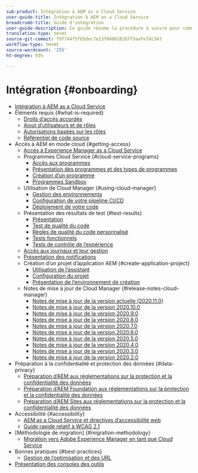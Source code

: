 ```yaml
---
sub-product: Intégration à AEM as a Cloud Service
user-guide-title: Intégration à AEM as a Cloud Service
breadcrumb-title: Guide d’intégration
user-guide-description: Ce guide résume la procédure à suivre pour commencer à utiliser Experience Manager as a Cloud Service, avec les informations d’accès et des informations importantes sur la protection des données.
translation-type: tm+mt
source-git-commit: f97744f5fb5dec7e13f8600102b7f5aafe7dc343
workflow-type: tm+mt
source-wordcount: '255'
ht-degree: 93%

---
```



# Intégration {#onboarding}

+ [Intégration à AEM as a Cloud Service](/help/onboarding/home.md)
+ Éléments requis {#what-is-required}
   + [Droits d’accès accordés](what-is-required/access-rights-granted.md)
   + [Ajout d’utilisateurs et de rôles](what-is-required/add-users-roles.md)
   + [Autorisations basées sur les rôles](what-is-required/role-based-permissions.md)
   + [Référentiel de code source](what-is-required/source-code-repository.md)
+ Accès à AEM en mode cloud {#getting-access}
   + [Accès à Experience Manager as a Cloud Service](getting-access-to-aem-in-cloud/navigation.md)
   + Programmes Cloud Service {#cloud-service-programs}
      + [Accès aux programmes](getting-access-to-aem-in-cloud/first-time-login.md)
      + [Présentation des programmes et des types de programmes](getting-access-to-aem-in-cloud/understand-program-types.md)
      + [Création d’un programme](getting-access-to-aem-in-cloud/creating-a-program.md)
      + [Programmes Sandbox](getting-access-to-aem-in-cloud/sandbox-programs.md)
   + Utilisation de Cloud Manager {#using-cloud-manager}
      + [Gestion des environnements](/help/implementing/cloud-manager/manage-environments.md)
      + [Configuration de votre pipeline CI/CD](/help/implementing/cloud-manager/configure-pipeline.md)
      + [Déploiement de votre code](/help/implementing/cloud-manager/deploy-code.md)
   + Présentation des résultats de test {#test-results}
      + [Présentation](/help/implementing/cloud-manager/overview-test-results.md)
      + [Test de qualité du code](/help/implementing/cloud-manager/code-quality-testing.md)
      + [Règles de qualité du code personnalisé](/help/implementing/cloud-manager/custom-code-quality-rules.md)
      + [Tests fonctionnels](/help/implementing/cloud-manager/functional-testing.md)
      + [Tests de contrôle de l’expérience](/help/implementing/cloud-manager/experience-audit-testing.md)
   + [Accès aux journaux et leur gestion](/help/implementing/cloud-manager/manage-logs.md)
   + [Présentation des notifications](/help/implementing/cloud-manager/notifications.md)
   + Création d’un projet d’application AEM {#create-application-project}
      + [Utilisation de l’assistant](getting-access-to-aem-in-cloud/using-the-wizard.md)
      + [Configuration du projet](getting-access-to-aem-in-cloud/setting-up-project.md)
      + [Présentation de l’environnement de création](getting-access-to-aem-in-cloud/build-environment-details.md)
   + Notes de mise à jour de Cloud Manager {#release-notes-cloud-manager}
      + [Notes de mise à jour de la version actuelle (2020.11.0)](/help/onboarding/release-notes-cloud-manager/release-notes-cm-current.md)
      + [Notes de mise à jour de la version 2020.10.0](/help/onboarding/release-notes-cloud-manager/release-notes-cm-2020-10-0.md)
      + [Notes de mise à jour de la version 2020.9.0](/help/onboarding/release-notes-cloud-manager/release-notes-cm-2020-9-0.md)
      + [Notes de mise à jour de la version 2020.8.0](/help/onboarding/release-notes-cloud-manager/release-notes-cm-2020-8-0.md)
      + [Notes de mise à jour de la version 2020.7.0](/help/onboarding/release-notes-cloud-manager/release-notes-cm-2020-7-0.md)
      + [Notes de mise à jour de la version 2020.6.0](/help/onboarding/release-notes-cloud-manager/release-notes-cm-2020-6-0.md)
      + [Notes de mise à jour de la version 2020.5.0](/help/onboarding/release-notes-cloud-manager/release-notes-cm-2020-5-0.md)
      + [Notes de mise à jour de la version 2020.4.0](/help/onboarding/release-notes-cloud-manager/release-notes-cm-2020-4-0.md)
      + [Notes de mise à jour de la version 2020.3.0](/help/onboarding/release-notes-cloud-manager/release-notes-cm-2020-3-0.md)
      + [Notes de mise à jour de la version 2020.2.0](/help/onboarding/release-notes-cloud-manager/release-notes-cm-2020-2-0.md)
+ Préparation à la confidentialité et protection des données {#data-privacy}
   + [Préparation d’AEM aux réglementations sur la protection et la confidentialité des données](data-privacy-and-protection-readiness/aem-readiness.md)
   + [Préparation d’AEM Foundation aux réglementations sur la protection et la confidentialité des données](data-privacy-and-protection-readiness/foundation-readiness.md)
   + [Préparation d’AEM Sites aux réglementations sur la protection et la confidentialité des données](data-privacy-and-protection-readiness/sites-readiness.md)
+ Accessibilité {#accessibility}
   + [AEM as a Cloud Service et directives d’accessibilité web](accessibility/web-accessibility.md)
   + [Guide rapide relatif à WCAG 2.1](accessibility/quick-guide-wcag.md)
+ [Méthodologie de migration] {#migration-methodology}
   + [Migration vers Adobe Experience Manager en tant que Cloud Service](migration-methodology/getting-started.md)
+ Bonnes pratiques {#best-practices}
   + [Gestion de l’optimisation et des URL](best-practices/seo-and-url-management.md)
+ [Présentation des consoles des outils](tools-consoles.md)
